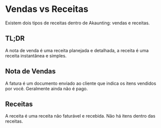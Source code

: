 Vendas vs Receitas
====================

Existem dois tipos de receitas dentro de Akaunting: vendas e receitas.

## TL;DR

A nota de venda é uma receita planejada e detalhada, a receita é uma receita instantânea e simples.

## Nota de Vendas

A fatura é um documento enviado ao cliente que indica os itens vendidos por você. Geralmente ainda não é pago.

## Receitas

A receita é uma receita não faturável e recebida. Não há itens dentro das receitas.